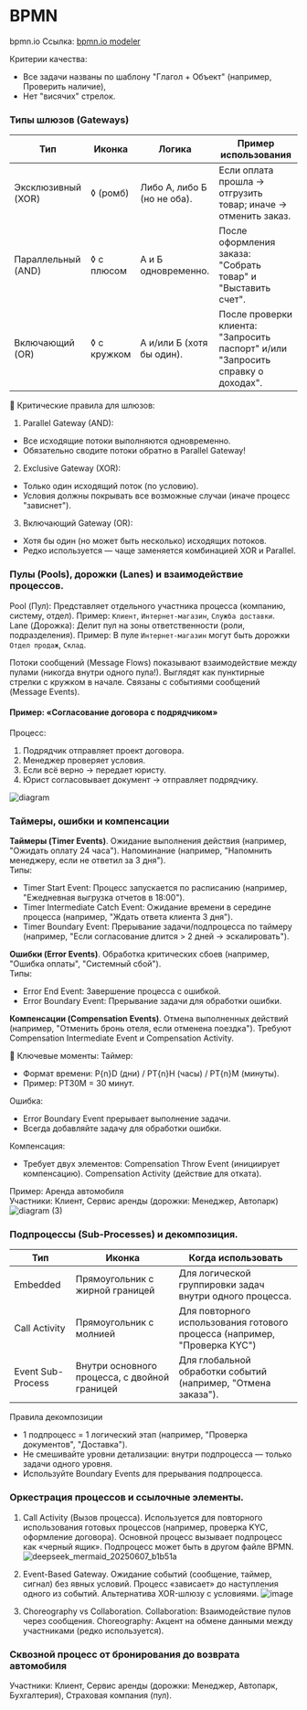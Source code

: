 # BPMN

bpmn.io
Ссылка: [bpmn.io modeler](https://demo.bpmn.io/new)

Критерии качества:
- Все задачи названы по шаблону "Глагол + Объект" (например, Проверить наличие),
- Нет "висячих" стрелок.

### Типы шлюзов (Gateways)

| Тип | Иконка | Логика | Пример использования |
|-|-|-|-|
| Эксклюзивный (XOR) | ◊ (ромб) | Либо А, либо Б (но не оба). | Если оплата прошла → отгрузить товар; иначе → отменить заказ. |
| Параллельный (AND) | ◊ с плюсом | А и Б одновременно. | После оформления заказа: "Собрать товар" и "Выставить счет". |
| Включающий (OR) | ◊ с кружком | А и/или Б (хотя бы один). | После проверки клиента: "Запросить паспорт" и/или "Запросить справку о доходах". |

📌 Критические правила для шлюзов:
1. Parallel Gateway (AND):
- Все исходящие потоки выполняются одновременно.
- Обязательно сводите потоки обратно в Parallel Gateway!
2. Exclusive Gateway (XOR):
- Только один исходящий поток (по условию).
- Условия должны покрывать все возможные случаи (иначе процесс "зависнет").
3. Включающий Gateway (OR):
- Хотя бы один (но может быть несколько) исходящих потоков.
- Редко используется — чаще заменяется комбинацией XOR и Parallel.

### Пулы (Pools), дорожки (Lanes) и взаимодействие процессов.

Pool (Пул): Представляет отдельного участника процесса (компанию, систему, отдел). Пример: `Клиент`, `Интернет-магазин`, `Cлужба доставки`.  
Lane (Дорожка): Делит пул на зоны ответственности (роли, подразделения). Пример: В пуле `Интернет-магазин` могут быть дорожки `Отдел продаж`, `Склад`.  

Потоки сообщений (Message Flows) показывают взаимодействие между пулами (никогда внутри одного пула!). Выглядят как пунктирные стрелки с кружком в начале. Связаны с событиями сообщений (Message Events).

#### Пример: «Согласование договора с подрядчиком»
Процесс:
1. Подрядчик отправляет проект договора.
2. Менеджер проверяет условия.
3. Если всё верно → передает юристу.
4. Юрист согласовывает документ → отправляет подрядчику.

![diagram](https://github.com/user-attachments/assets/a68697a6-b3ac-4155-a425-9b6e060ea8ae)

### Таймеры, ошибки и компенсации

**Таймеры (Timer Events)**. Ожидание выполнения действия (например, "Ожидать оплату 24 часа"). Напоминание (например, "Напомнить менеджеру, если не ответил за 3 дня").  
Типы:
- Timer Start Event: Процесс запускается по расписанию (например, "Ежедневная выгрузка отчетов в 18:00").
- Timer Intermediate Catch Event: Ожидание времени в середине процесса (например, "Ждать ответа клиента 3 дня").
- Timer Boundary Event: Прерывание задачи/подпроцесса по таймеру (например, "Если согласование длится > 2 дней → эскалировать").

**Ошибки (Error Events)**. Обработка критических сбоев (например, "Ошибка оплаты", "Системный сбой").  
Типы:
- Error End Event: Завершение процесса с ошибкой.
- Error Boundary Event: Прерывание задачи для обработки ошибки.

**Компенсации (Compensation Events)**. Отмена выполненных действий (например, "Отменить бронь отеля, если отменена поездка"). Требуют Compensation Intermediate Event и Compensation Activity.

📌 Ключевые моменты:
Таймер:
- Формат времени: P{n}D (дни) / PT{n}H (часы) / PT{n}M (минуты).
- Пример: PT30M = 30 минут.

Ошибка:
- Error Boundary Event прерывает выполнение задачи.
- Всегда добавляйте задачу для обработки ошибки.

Компенсация:
- Требует двух элементов: Compensation Throw Event (инициирует компенсацию). Compensation Activity (действие для отката).

Пример: Аренда автомобиля  
Участники: Клиент, Сервис аренды (дорожки: Менеджер, Автопарк)  
![diagram (3)](https://github.com/user-attachments/assets/eadf6762-01cf-4e66-ad3b-4589b75781f8)

### Подпроцессы (Sub-Processes) и декомпозиция.

| Тип | Иконка | Когда использовать |
|-|-|-|
| Embedded | Прямоугольник с жирной границей | Для логической группировки задач внутри одного процесса. |
| Call Activity | Прямоугольник с молнией | Для повторного использования готового процесса (например, "Проверка KYC") |
| Event Sub-Process | Внутри основного процесса, с двойной границей | Для глобальной обработки событий (например, "Отмена заказа"). |

Правила декомпозиции
- 1 подпроцесс = 1 логический этап (например, "Проверка документов", "Доставка").
- Не смешивайте уровни детализации: внутри подпроцесса — только задачи одного уровня.
- Используйте Boundary Events для прерывания подпроцесса.

### Оркестрация процессов и ссылочные элементы.
1. Call Activity (Вызов процесса). Используется для повторного использования готовых процессов (например, проверка KYC, оформление договора). Основной процесс вызывает подпроцесс как «черный ящик». Подпроцесс может быть в другом файле BPMN.
![deepseek_mermaid_20250607_b1b51a](https://github.com/user-attachments/assets/68f534f7-c35e-44a3-8503-ddb5e6c55381)

2. Event-Based Gateway. Ожидание событий (сообщение, таймер, сигнал) без явных условий. Процесс «зависает» до наступления одного из событий. Альтернатива XOR-шлюзу с условиями.
![image](https://github.com/user-attachments/assets/3d84f4f7-18cc-49d6-988d-f5e7f461c87b)

4. Choreography vs Collaboration. Collaboration: Взаимодействие пулов через сообщения. Choreography: Акцент на обмене данными между участниками (редко используется).

### Сквозной процесс от бронирования до возврата автомобиля
Участники: Клиент, Сервис аренды (дорожки: Менеджер, Автопарк, Бухгалтерия), Страховая компания (пул).
